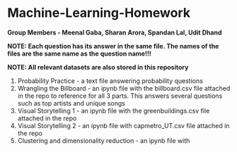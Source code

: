 # Machine-Learning-Homework
**Group Members - Meenal Gaba, Sharan Arora, Spandan Lal, Udit Dhand**

**NOTE: Each question has its answer in the same file. The names of the files are the same name as the question name!!!**

**NOTE: All relevant datasets are also stored in this repository**

1. Probability Practice - a text file answering probability questions
2. Wrangling the Billboard - an ipynb file with the billboard.csv file attached in the repo to reference for all 3 parts. This answers several questions such as top artists and unique songs
3. Visual Storytelling 1 - an ipynb file with the greenbuildings.csv file attached in the repo
4. Visual Storytelling 2 - an ipynb file with capmetro_UT.csv file attached in the repo
5. Clustering and dimensionality reduction - an ipynb file with 
